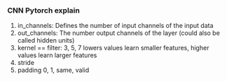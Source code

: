 ### CNN Pytorch explain

1. in_channels: Defines the number of input channels of the input data
2. out_channels: The number output channels of the layer (could also be called hidden units)
3. kernel == filter: 3, 5, 7 lowers values learn smaller features, higher values learn larger features
4. stride
5. padding 0, 1, same, valid